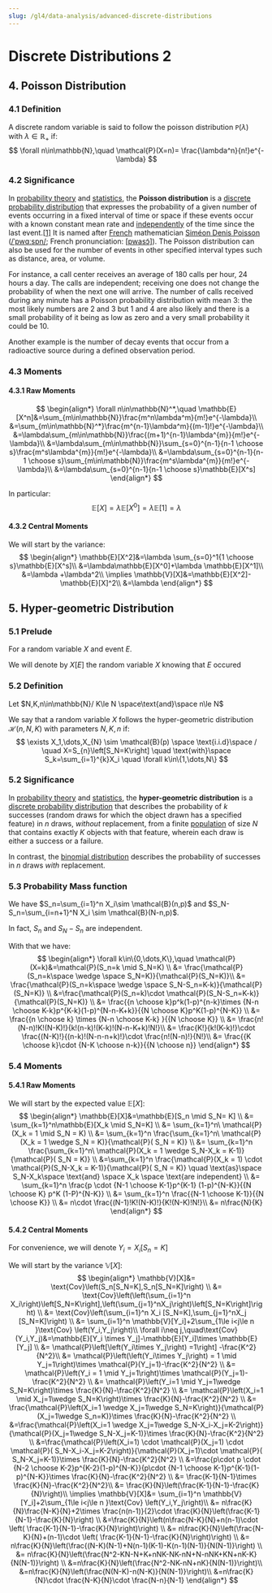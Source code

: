 ```yaml
---
slug: /gl4/data-analysis/advanced-discrete-distributions
---
```


# Discrete Distributions 2

## 4. Poisson Distribution

### 4.1 Definition

A discrete random variable is said to follow the poisson distribution $\mathtt{P}(\lambda)$ with $\lambda \in\mathbb{R}_+$ if:
$$
\forall n\in\mathbb{N},\quad \mathcal{P}(X=n)= \frac{\lambda^n}{n!}e^{-\lambda}
$$

### 4.2 Significance

In [probability theory](https://en.wikipedia.org/wiki/Probability_theory) and [statistics](https://en.wikipedia.org/wiki/Statistics), the **Poisson distribution** is a [discrete probability distribution](https://en.wikipedia.org/wiki/Discrete_probability_distribution) that expresses the probability of a given number of events occurring in a fixed interval of time or space if these events occur with a known constant mean rate and [independently](https://en.wikipedia.org/wiki/Statistical_independence) of the time since the last event.[[1\]](https://en.wikipedia.org/wiki/Poisson_distribution#cite_note-Haight1967-1) It is named after [French](https://en.wikipedia.org/wiki/France) mathematician [Siméon Denis Poisson](https://en.wikipedia.org/wiki/Siméon_Denis_Poisson) ([/ˈpwɑːsɒn/](https://en.wikipedia.org/wiki/Help:IPA/English); French pronunciation: [[pwasɔ̃\]](https://en.wikipedia.org/wiki/Help:IPA/French)). The Poisson distribution can also be used for the number of events in other specified interval types such as distance, area, or volume.

For instance, a call center receives an average of 180 calls per hour, 24 hours a day. The calls are independent; receiving one does not change the probability of when the next one will arrive. The number of calls received during any minute has a Poisson probability distribution with mean 3: the most likely numbers are 2 and 3 but 1 and 4 are also likely and there is a small probability of it being as low as zero and a very small probability it could be 10.

Another example is the number of decay events that occur from a radioactive source during a defined observation period.

### 4.3 Moments

#### 4.3.1 Raw Moments

$$
\begin{align*}
\forall n\in\mathbb{N}^*,\quad \mathbb{E}[X^n]&=\sum_{m\in\mathbb{N}}\frac{m^n\lambda^m}{m!}e^{-\lambda}\\
&=\sum_{m\in\mathbb{N}^*}\frac{m^{n-1}\lambda^m}{(m-1)!}e^{-\lambda}\\
&=\lambda\sum_{m\in\mathbb{N}}\frac{(m+1)^{n-1}\lambda^{m}}{m!}e^{-\lambda}\\
&=\lambda\sum_{m\in\mathbb{N}}\sum_{s=0}^{n-1}{n-1 \choose s}\frac{m^s\lambda^{m}}{m!}e^{-\lambda}\\
&=\lambda\sum_{s=0}^{n-1}{n-1 \choose s}\sum_{m\in\mathbb{N}}\frac{m^s\lambda^{m}}{m!}e^{-\lambda}\\
&=\lambda\sum_{s=0}^{n-1}{n-1 \choose s}\mathbb{E}[X^s]
\end{align*}
$$

In particular:
$$
\mathbb{E}[X]=\lambda\mathbb{E}[X^0]=\lambda\mathbb{E}[1]=\lambda
$$

#### 4.3.2 Central Moments

We will start by the variance:
$$
\begin{align*}
\mathbb{E}[X^2]&=\lambda \sum_{s=0}^1{1 \choose s}\mathbb{E}[X^s]\\
&=\lambda\mathbb{E}[X^0]+\lambda \mathbb{E}[X^1]\\
&=\lambda +\lambda^2\\
\implies \mathbb{V}[X]&=\mathbb{E}[X^2]-\mathbb{E}[X]^2\\
&=\lambda
\end{align*}
$$

## 5. Hyper-geometric Distribution

### 5.1 Prelude

For a random variable $X$ and event $E$.

We will denote by $X[E]$ the random variable $X$ knowing that $E$ occured

### 5.2 Definition

Let $N,K,n\in\mathbb{N}/ K\le N \space\text{and}\space n\le N$

We say that a random variable $X$ follows the hyper-geometric distribution $\mathcal{H}(n,N,K)$ with parameters $N,K,n$ if:
$$
\exists X_1,\dots,X_{N} \sim \mathcal{B}(p) \space \text{i.i.d}\space / \quad X=S_{n}\left[S_N=K\right] \quad \text{with}\space  S_k=\sum_{i=1}^{k}X_i \quad \forall k\in\{1,\dots,N\}
$$

### 5.2 Significance

In [probability theory](https://en.wikipedia.org/wiki/Probability_theory) and [statistics](https://en.wikipedia.org/wiki/Statistics), the **hyper-geometric distribution** is a [discrete probability distribution](https://en.wikipedia.org/wiki/Probability_distribution#Discrete_probability_distribution) that describes the probability of $k$ successes (random draws for which the object drawn has a specified feature) in $n$ draws, *without* replacement, from a finite [population](https://en.wikipedia.org/wiki/Statistical_population) of size $N$ that contains exactly $K$ objects with that feature, wherein each draw is either a success or a failure.

In contrast, the [binomial distribution](https://en.wikipedia.org/wiki/Binomial_distribution) describes the probability of successes in $n$ draws *with* replacement.

### 5.3 Probability Mass function

We have $S_n=\sum_{i=1}^n X_i\sim \mathcal{B}(n,p)$ and $S_N-S_n=\sum_{i=n+1}^N X_i \sim \mathcal{B}(N-n,p)$.

In fact, $S_n$ and $S_{N}-S_n$ are independent.

With that we have:
$$
\begin{align*}
\forall k\in\{0,\dots,K\},\quad \mathcal{P}(X=k)&=\mathcal{P}(S_n=k \mid S_N=K) \\
&= \frac{\mathcal{P}(S_n=k\space  \wedge \space S_N=K)}{\mathcal{P}(S_N=K)}\\
&= \frac{\mathcal{P}(S_n=k\space  \wedge \space S_N-S_n=K-k)}{\mathcal{P}(S_N=K)} \\
&=\frac{\mathcal{P}(S_n=k)\cdot \mathcal{P}(S_N-S_n=K-k)}{\mathcal{P}(S_N=K)} \\
&= \frac{{n \choose k}p^k(1-p)^{n-k}\times {N-n \choose K-k}p^{K-k}(1-p)^{N-n-K+k}}{{N \choose K}p^K(1-p)^{N-K}} \\
&= \frac{{n \choose k} \times {N-n \choose K-k} }{{N \choose K}} \\
&= \frac{n!(N-n)!K!(N-K)!}{k!(n-k)!(K-k)!(N-n-K+k)!N!}\\
&= \frac{K!}{k!(K-k)!}\cdot \frac{(N-K)!}{(n-k)!(N-n-n+k)!}\cdot \frac{n!(N-n)!}{N!}\\
&= \frac{{K \choose k}\cdot {N-K \choose n-k}}{{N \choose n}}
\end{align*}
$$

### 5.4 Moments

#### 5.4.1 Raw Moments

We will start by the expected value $\mathbb{E}[X]:$
$$
\begin{align*}
\mathbb{E}[X]&=\mathbb{E}[S_n \mid S_N= K] \\
&= \sum_{k=1}^n\mathbb{E}[X_k \mid S_N=K] \\
&= \sum_{k=1}^n\ \mathcal{P}(X_k = 1 \mid S_N  = K) \\
&= \sum_{k=1}^n \frac{\sum_{k=1}^n\ \mathcal{P}(X_k = 1 \wedge S_N  = K)}{\mathcal{P}( S_N  = K)} \\
&= \sum_{k=1}^n \frac{\sum_{k=1}^n\ \mathcal{P}(X_k = 1 \wedge S_N-X_k  = K-1)}{\mathcal{P}( S_N  = K)} \\
&=\sum_{k=1}^n \frac{\mathcal{P}(X_k = 1)  \cdot \mathcal{P}(S_N-X_k  = K-1)}{\mathcal{P}( S_N  = K)} \quad \text{as}\space S_N-X_k\space \text{and} \space X_k \space \text{are independent}  \\
&= \sum_{k=1}^n \frac{p  \cdot {N-1 \choose K-1}p^{K-1} (1-p)^{N-K}}{{N \choose K} p^K (1-P)^{N-K}} \\
&= \sum_{k=1}^n \frac{{N-1 \choose K-1}}{{N \choose K}} \\
&= n\cdot \frac{(N-1)!K!(N-K)!}{K!(N-K)!N!}\\
&= n\frac{N}{K}
\end{align*}
$$

#### 5.4.2 Central Moments

For convenience, we will denote $Y_i=X_i[S_n=K]$

We will start by the variance $\mathbb{V}[X]:$
$$
\begin{align*}
\mathbb{V}[X]&= \text{Cov}\left(S_n[S_N=K],S_n[S_N=K]\right) \\
&= \text{Cov}\left(\left(\sum_{i=1}^n X_i\right)\left[S_N=K\right],\left(\sum_{j=1}^nX_j\right)\left[S_N=K\right]\right) \\
&= \text{Cov}\left(\sum_{i=1}^n X_i [S_N=K],\sum_{j=1}^nX_j [S_N=K]\right) \\
&= \sum_{i=1}^n \mathbb{V}[Y_i]+2\sum_{1\le i<j\le n }\text{Cov} \left(Y_i,Y_j\right)\\
\forall i\neq j,\quad\text{Cov}(Y_i,Y_j)&=\mathbb{E}[Y_i \times Y_j]-\mathbb{E}[Y_i]\times \mathbb{E}[Y_j] \\
&= \mathcal{P}\left[\left(Y_i\times Y_j\right) =1\right] -\frac{K^2}{N^2}\\
&= \mathcal{P}\left(\left(Y_i\times Y_j\right) = 1 \mid Y_j=1\right)\times \mathcal{P}(Y_j=1)-\frac{K^2}{N^2} \\
&= \mathcal{P}\left(Y_i = 1 \mid Y_j=1\right)\times \mathcal{P}(Y_j=1)-\frac{K^2}{N^2} \\
&= \mathcal{P}\left(Y_i=1 \mid Y_j=1\wedge S_N=K\right)\times \frac{K}{N}-\frac{K^2}{N^2} \\
&= \mathcal{P}\left(X_i=1 \mid X_j=1\wedge S_N=K\right)\times \frac{K}{N}-\frac{K^2}{N^2} \\
&= \frac{\mathcal{P}\left(X_i=1 \wedge X_j=1\wedge S_N=K\right)}{\mathcal{P}(X_j=1\wedge S_n=K)}\times \frac{K}{N}-\frac{K^2}{N^2} \\
&=\frac{\mathcal{P}\left(X_i=1 \wedge X_j=1\wedge S_N-X_i-X_j=K-2\right)}{\mathcal{P}(X_j=1\wedge S_N-X_j=K-1)}\times \frac{K}{N}-\frac{K^2}{N^2} \\
&=\frac{\mathcal{P}\left(X_i=1) \cdot \mathcal{P}(X_j=1) \cdot \mathcal{P}( S_N-X_i-X_j=K-2\right)}{\mathcal{P}(X_j=1)\cdot \mathcal{P}( S_N-X_j=K-1)}\times \frac{K}{N}-\frac{K^2}{N^2} \\
&=\frac{p\cdot p \cdot {N-2 \choose K-2}p^{K-2}(1-p)^{N-K}}{p\cdot {N-1 \choose K-1}p^{K-1}(1-p)^{N-K}}\times \frac{K}{N}-\frac{K^2}{N^2} \\
&= \frac{K-1}{N-1}\times \frac{K}{N}-\frac{K^2}{N^2}\\
&= \frac{K}{N}\left(\frac{K-1}{N-1}-\frac{K}{N}\right)\\
\implies \mathbb{V}[X]&= \sum_{i=1}^n \mathbb{V}[Y_i]+2\sum_{1\le i<j\le n }\text{Cov} \left(Y_i,Y_j\right)\\
&= n\frac{K}{N}\frac{N-K}{N}+2\times \frac{n(n-1)}{2}\cdot \frac{K}{N}\left(\frac{K-1}{N-1}-\frac{K}{N}\right) \\
&=\frac{K}{N}\left(n\frac{N-K}{N}+n(n-1)\cdot \left( \frac{K-1}{N-1}-\frac{K}{N}\right)\right) \\
&= n\frac{K}{N}\left(\frac{N-K}{N}+(n-1)\cdot \left( \frac{K-1}{N-1}-\frac{K}{N}\right)\right) \\
&= n\frac{K}{N}\left(\frac{(N-K)(N-1)+N(n-1)(K-1)-K(n-1)(N-1)}{N(N-1)}\right) \\
&= n\frac{K}{N}\left(\frac{N^2-KN-N+K+nNK-NK-nN+N-nNK+KN+nK-K}{N(N-1)}\right)  \\
&=n\frac{K}{N}\left(\frac{N^2-NK-nN+nK}{N(N-1)}\right)\\
&=n\frac{K}{N}\left(\frac{N(N-K)-n(N-K)}{N(N-1)}\right)\\
&=n\frac{K}{N}\cdot \frac{N-K}{N}\cdot \frac{N-n}{N-1}
\end{align*}
$$
